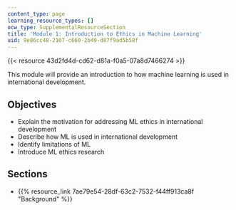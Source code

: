 ```yaml
---
content_type: page
learning_resource_types: []
ocw_type: SupplementalResourceSection
title: 'Module 1: Introduction to Ethics in Machine Learning'
uid: 9e86cc48-2107-c660-2b49-d87f9ad5b58f
---
```


{{< resource 43d2fd4d-cd62-d81a-f0a5-07a8d7466274 >}}

This module will provide an introduction to how machine learning is used in international development.

Objectives
----------

*   Explain the motivation for addressing ML ethics in international development
*   Describe how ML is used in international development
*   Identify limitations of ML
*   Introduce ML ethics research

Sections
--------

*   {{% resource_link 7ae79e54-28df-63c2-7532-f44ff913ca8f "Background" %}}